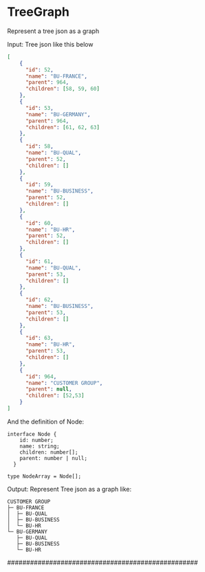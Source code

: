 # TreeGraph
Represent a tree json as a graph

Input: Tree json like this below

```json
[
    {
      "id": 52,
      "name": "BU-FRANCE",
      "parent": 964,
      "children": [58, 59, 60]
    },
    {
      "id": 53,
      "name": "BU-GERMANY",
      "parent": 964,
      "children": [61, 62, 63]
    },
    {
      "id": 58,
      "name": "BU-QUAL",
      "parent": 52,
      "children": []
    },
    {
      "id": 59,
      "name": "BU-BUSINESS",
      "parent": 52,
      "children": []
    },
    {
      "id": 60,
      "name": "BU-HR",
      "parent": 52,
      "children": []
    },
    {
      "id": 61,
      "name": "BU-QUAL",
      "parent": 53,
      "children": []
    },
    {
      "id": 62,
      "name": "BU-BUSINESS",
      "parent": 53,
      "children": []
    },
    {
      "id": 63,
      "name": "BU-HR",
      "parent": 53,
      "children": []
    },
    {
      "id": 964,
      "name": "CUSTOMER GROUP",
      "parent": null,
      "children": [52,53]
    }
]
```
And the definition of Node:

``` text
interface Node {
    id: number;
    name: string;
    children: number[];
    parent: number | null;
  }

type NodeArray = Node[];
```
Output: 
Represent Tree json as a graph like:

``` text
CUSTOMER GROUP
├─ BU-FRANCE
│  ├─ BU-QUAL
│  ├─ BU-BUSINESS
│  └─ BU-HR
└─ BU-GERMANY
   ├─ BU-QUAL
   ├─ BU-BUSINESS
   └─ BU-HR
```
   
##################################################

